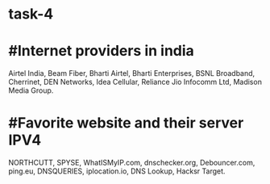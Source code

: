 # task-4
#Internet providers in india
======================================

Airtel India,
Beam Fiber,
Bharti Airtel,
Bharti Enterprises,
BSNL Broadband,
Cherrinet,
DEN Networks,
Idea Cellular,
Reliance Jio Infocomm Ltd,
Madison Media Group.

#Favorite website and their server IPV4
=======================================

NORTHCUTT,
SPYSE,
WhatISMyIP.com,
dnschecker.org,
Debouncer.com,
ping.eu,
DNSQUERIES,
iplocation.io,
DNS Lookup,
Hacksr Target.
